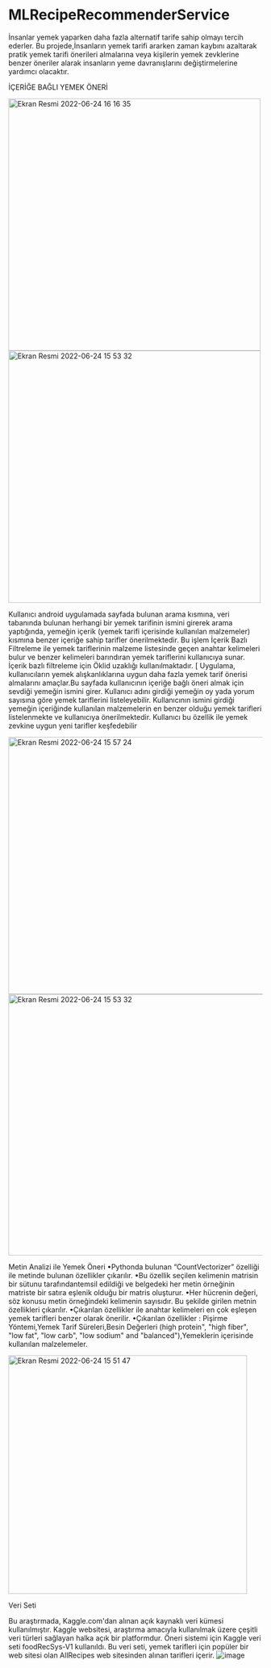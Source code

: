 # MLRecipeRecommenderService

İnsanlar yemek yaparken daha fazla alternatif tarife sahip olmayı tercih ederler. Bu projede,İnsanların yemek tarifi ararken zaman kaybını azaltarak pratik yemek tarifi önerileri almalarına veya kişilerin yemek zevklerine benzer öneriler alarak insanların yeme davranışlarını değiştirmelerine yardımcı olacaktır.

İÇERİĞE BAĞLI YEMEK ÖNERİ 

<img width="500" alt="Ekran Resmi 2022-06-24 16 16 35" src="https://user-images.githubusercontent.com/43795927/175543820-b8ec41f7-4a15-4b2b-ae39-95f8e68886f6.png"><img width="500" alt="Ekran Resmi 2022-06-24 15 53 32" src="https://user-images.githubusercontent.com/43795927/175539953-b817deea-3050-46e6-869b-009350d9af0d.png">

Kullanıcı android uygulamada sayfada bulunan arama kısmına, veri tabanında bulunan herhangi bir yemek tarifinin ismini girerek arama yaptığında,  yemeğin içerik (yemek tarifi içerisinde kullanılan malzemeler) kısmına benzer içeriğe sahip tarifler önerilmektedir. Bu işlem İçerik Bazlı Filtreleme ile yemek tariflerinin malzeme listesinde geçen anahtar kelimeleri bulur ve benzer kelimeleri barındıran yemek tariflerini kullanıcıya sunar. İçerik bazlı filtreleme için Öklid uzaklığı kullanılmaktadır.
[
Uygulama, kullanıcıların yemek alışkanlıklarına uygun daha fazla yemek tarif önerisi almalarını amaçlar.Bu sayfada kullanıcının içeriğe bağlı öneri almak için sevdiği yemeğin ismini girer. Kullanıcı adını girdiği yemeğin oy yada yorum sayısına göre yemek tariflerini listeleyebilir. Kullanıcının ismini girdiği yemeğin içeriğinde kullanılan malzemelerin en benzer olduğu yemek tarifleri listelenmekte ve kullanıcıya önerilmektedir. Kullanıcı bu özellik ile yemek zevkine uygun yeni tarifler keşfedebilir



<img width="510" alt="Ekran Resmi 2022-06-24 15 57 24" src="https://user-images.githubusercontent.com/43795927/175540591-0d90d4eb-40e9-4d5e-bc7a-83c128aa14eb.png">



<img width="518" alt="Ekran Resmi 2022-06-24 15 53 32" src="https://user-images.githubusercontent.com/43795927/175539953-b817deea-3050-46e6-869b-009350d9af0d.png">


Metin Analizi ile Yemek Öneri
•Pythonda bulunan “CountVectorizer” özelliği ile metinde bulunan özellikler çıkarılır.
•Bu özellik seçilen kelimenin matrisin bir sütunu tarafındantemsil edildiği ve belgedeki her metin örneğinin matriste bir satıra eşlenik
olduğu bir matris oluşturur. 
•Her hücrenin değeri, söz konusu metin örneğindeki kelimenin sayısıdır. Bu şekilde girilen metnin özellikleri çıkarılır. 
•Çıkarılan özellikler ile anahtar kelimeleri en çok eşleşen yemek tarifleri benzer olarak önerilir.
•Çıkarılan özellikler : Pişirme Yöntemi,Yemek Tarif Süreleri,Besin Değerleri (high protein", "high fiber", "low fat", "low carb", "low sodium" and "balanced"),Yemeklerin içerisinde kullanılan malzelemeler.


<img width="473" alt="Ekran Resmi 2022-06-24 15 51 47" src="https://user-images.githubusercontent.com/43795927/175539633-5f468b27-9a00-4546-9935-7589e231a96e.png">

Veri Seti

Bu araştırmada, Kaggle.com'dan alınan açık kaynaklı veri kümesi kullanılmıştır. Kaggle websitesi, araştırma amacıyla kullanılmak üzere çeşitli veri türleri sağlayan halka açık bir platformdur. Öneri sistemi için Kaggle veri seti foodRecSys-V1 kullanıldı. Bu veri seti, yemek tarifleri için popüler bir web sitesi olan AllRecipes web sitesinden alınan tarifleri içerir. ![image](https://user-images.githubusercontent.com/43795927/175541411-e7ad1152-3054-41ef-8dba-9d7a761f6755.png)
